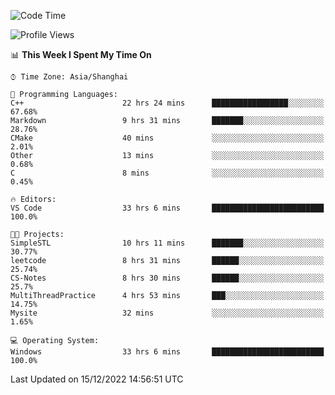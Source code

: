 <!--START_SECTION:waka-->
![Code Time](http://img.shields.io/badge/Code%20Time-467%20hrs%2043%20mins-blue)

![Profile Views](http://img.shields.io/badge/Profile%20Views-3-blue)

📊 **This Week I Spent My Time On** 

```text
⌚︎ Time Zone: Asia/Shanghai

💬 Programming Languages: 
C++                      22 hrs 24 mins      █████████████████░░░░░░░░   67.68% 
Markdown                 9 hrs 31 mins       ███████░░░░░░░░░░░░░░░░░░   28.76% 
CMake                    40 mins             ░░░░░░░░░░░░░░░░░░░░░░░░░   2.01% 
Other                    13 mins             ░░░░░░░░░░░░░░░░░░░░░░░░░   0.68% 
C                        8 mins              ░░░░░░░░░░░░░░░░░░░░░░░░░   0.45%

🔥 Editors: 
VS Code                  33 hrs 6 mins       █████████████████████████   100.0%

🐱‍💻 Projects: 
SimpleSTL                10 hrs 11 mins      ███████░░░░░░░░░░░░░░░░░░   30.77% 
leetcode                 8 hrs 31 mins       ██████░░░░░░░░░░░░░░░░░░░   25.74% 
CS-Notes                 8 hrs 30 mins       ██████░░░░░░░░░░░░░░░░░░░   25.7% 
MultiThreadPractice      4 hrs 53 mins       ███░░░░░░░░░░░░░░░░░░░░░░   14.75% 
Mysite                   32 mins             ░░░░░░░░░░░░░░░░░░░░░░░░░   1.65%

💻 Operating System: 
Windows                  33 hrs 6 mins       █████████████████████████   100.0%

```


 Last Updated on 15/12/2022 14:56:51 UTC
<!--END_SECTION:waka-->